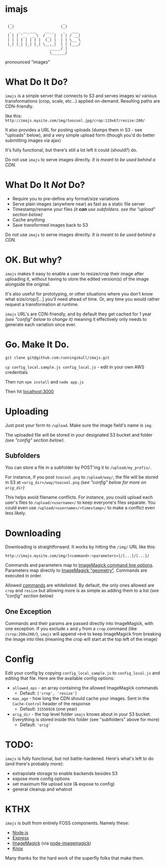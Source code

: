 # imajs 

      _                       _     
     (_)                     (_)    
      _   _ __ ___    __ _    _   ___ 
     | | | '_ ` _ \  / _` |  | | / __|
     | | | | | | | |  (_| |  | | \__ \
     |_| |_| |_| |_| \__,_|  | | |___/
                        _____/ |    
                        \______/     
     

pronounced "images"

What Do It Do?
==============
`imajs` is a simple server that connects to S3 and serves images w/ various transformations (crop, scale, etc...) applied on-demand. Resulting paths are CDN-friendly.

like this: `http://imajs.mysite.com/img/toocool.jpg/crop:119x67/resize:200/`

It also provides a URL for posting uploads (dumps them in S3 - see "uploads" below), and a very simple upload form (though you'd do better submitting images via ajax)

It's fully functional, but there's still a lot left it could (should?) do.

Do not use `imajs` to serve images directly. _It is meant to be used behind a CDN._


What Do It _Not_ Do?
==================
* Require you to pre-define any format/size variations
* Serve plain images (anywhere near) as fast as a static file server
* Timestamp/rename your files _(it **can** use subfolders. see the "upload" section below)_
* Cache anything
* Save transformed images back to S3

Do not use `imajs` to serve images directly. _It is meant to be used behind a CDN._


OK. But why?
==========
`imajs` makes it easy to enable a user to resize/crop their image after uploading it, without having to store the edited version(s) of the image alongside the original. 

It's also useful for prototyping, or other situations where you don't know what size/crop/[...] you'll need ahead of time. Or, any time you would rather request a transformation at runtime.

`imajs` URL's are CDN-friendly, and by default they get cached for 1 year _(see "config" below to change it)_ meaning it effectively only needs to generate each variation once ever.


Go. Make It Do.
===============
`git clone git@github.com:runningskull/imajs.git`

`cp config_local.sample.js config_local.js` - edit in your own AWS credentials

Then run `npm install` and 
`node app.js`


Then hit <a href="http://localhost:3000/">localhost:3000</a>


Uploading
=========
Just post your form to `/upload`. Make sure the image field's name is `img`.

The uploaded file will be stored in your designated S3 bucket and folder _(see "config" section below)_.

Subfolders
-----
You can store a file in a subfolder by POST'ing it to `/upload/my_prefix/`. 

For instance, if you post `toocool.png` to `/upload/way/`, the file will be stored in S3 at `<orig_dir>/way/toocool.png` _(see "config" below for more on `orig_dir`)_

This helps avoid filename conflicts. For instance, you could upload each user's files to `/upload/<username>/` to keep everyone's files separate. You could even use `/upload/<username>/<timestamp>/` to make a conflict even less likely.


Downloading
===========
Downloading is straightforward. It works by hitting the `/img/` URL like this:

`http://imajs.mysite.com/img/[<command>:<parameters>]/[...]/[...]/`

Commands and parameters map to [ImageMagick command line options](http://www.imagemagick.org/script/command-line-options.php). Parameters map directly to [ImageMagick "geometry"](http://www.imagemagick.org/script/command-line-processing.php#geometry). Commands are executed in order.

Allowed [commands](http://www.imagemagick.org/script/command-line-options.php) are whitelisted. By default, the only ones allowed are `crop` and `resize` but allowing more is as simple as adding them to a list _(see "config" section below)_

One Exception
-----
Commands and their params are passed directly into ImageMagick, with one exception. If you exclude `x` and `y` from a `crop` command (like `/crop:200x200/`), `imajs` will append `+0+0` to keep ImageMagick from breaking the image into tiles (meaning the crop will start at the top left of the image)


Config
=====

Edit your config by copying `config_local_sample.js` to `config_local.js` and editing that file. Here are the available config options:

* `allowed_ops` - an array containing the allowed ImageMagick commands 
    * Default: `['crop', 'resize']`
* `max_age` - how long the CDN should cache your images. Sent in the `Cache-Control` header of the response
    * Default: `31556926` (one year)
* `orig_dir` - the top level folder `imajs` knows about in your S3 bucket. Everything is stored inside this folder (see "subfolders" above for more)
    * Default: `'orig'`



TODO:
=======

`imajs` is fully functional, but not battle-hardened. Here's what's left to do (and there's probably more):

* extrapolate storage to enable backends besides S3
* expose more config options
* set maximum file upload size (& expose to config)
* general cleanup and whatnot



KTHX
=====
`imajs` is built from entirely FOSS components. Namely these:
    
* [Node.js](http://nodejs.org/)
* [Express](http://expressjs.com/)
* [ImageMagick](http://www.imagemagick.org/script/index.php) (via [node-imagemagick](https://github.com/rsms/node-imagemagick))
* [Knox](https://github.com/LearnBoost/knox)

Many thanks for the hard work of the superfly folks that make them.




